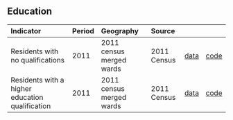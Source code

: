 ## Education

| Indicator     | Period        | Geography     | Source        | &nbsp;        | &nbsp;         |
|:------------- |:------------- |:------------- |:------------- |:------------- | :------------- |
| Residents with no qualifications | 2011 | 2011 census merged wards | 2011 Census | [data](data/residents_no_qualifications.csv) | [code](code/residents_no_qualifications.R) |
| Residents with a higher education qualification | 2011 | 2011 census merged wards | 2011 Census | [data](data/residents_higher_education_qualification.csv) | [code](code/residents_higher_education_qualification.R) |
